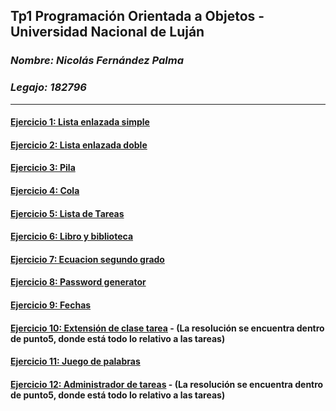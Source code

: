## Tp1 Programación Orientada a Objetos - Universidad Nacional de Luján

### ***Nombre: Nicolás Fernández Palma***
### ***Legajo: 182796***

---

#### [Ejercicio 1: Lista enlazada simple](https://github.com/nicofpalma/Tp1-POO/tree/main/Tp1/src/ar/edu/unlu/poo/punto1)

#### [Ejercicio 2: Lista enlazada doble](https://github.com/nicofpalma/Tp1-POO/tree/main/Tp1/src/ar/edu/unlu/poo/punto2)

#### [Ejercicio 3: Pila](https://github.com/nicofpalma/Tp1-POO/tree/main/Tp1/src/ar/edu/unlu/poo/punto3)

#### [Ejercicio 4: Cola](https://github.com/nicofpalma/Tp1-POO/tree/main/Tp1/src/ar/edu/unlu/poo/punto4)

#### [Ejercicio 5: Lista de Tareas](https://github.com/nicofpalma/Tp1-POO/tree/main/Tp1/src/ar/edu/unlu/poo/punto5)


#### [Ejercicio 6: Libro y biblioteca](https://github.com/nicofpalma/Tp1-POO/tree/main/Tp1/src/ar/edu/unlu/poo/punto6)

#### [Ejercicio 7: Ecuacion segundo grado](https://github.com/nicofpalma/Tp1-POO/tree/main/Tp1/src/ar/edu/unlu/poo/punto7)

#### [Ejercicio 8: Password generator](https://github.com/nicofpalma/Tp1-POO/tree/main/Tp1/src/ar/edu/unlu/poo/punto8)

#### [Ejercicio 9: Fechas](https://github.com/nicofpalma/Tp1-POO/tree/main/Tp1/src/ar/edu/unlu/poo/punto9)

#### [Ejercicio 10: Extensión de clase tarea](https://github.com/nicofpalma/Tp1-POO/tree/main/Tp1/src/ar/edu/unlu/poo/punto5) - (La resolución se encuentra dentro de punto5, donde está todo lo relativo a las tareas)

#### [Ejercicio 11: Juego de palabras](https://github.com/nicofpalma/Tp1-POO/tree/main/Tp1/src/ar/edu/unlu/poo/punto11)

#### [Ejercicio 12: Administrador de tareas](https://github.com/nicofpalma/Tp1-POO/tree/main/Tp1/src/ar/edu/unlu/poo/punto5) - (La resolución se encuentra dentro de punto5, donde está todo lo relativo a las tareas)
